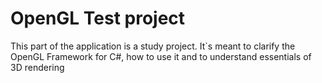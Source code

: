 # OpenGL Test project
This part of the application is a study project.
It`s meant to clarify the OpenGL Framework for C#, how to use it and to understand essentials of 3D rendering
